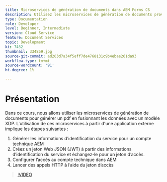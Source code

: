 ```yaml
---
title: Microservices de génération de documents dans AEM Forms CS
description: Utilisez les microservices de génération de documents provenant d’une application externe.
type: Documentation
role: Developer
level: Beginner, Intermediate
version: Cloud Service
feature: Document Services
topic: Development
kt: 7432
thumbnail: 334859.jpg
source-git-commit: ad203d7a34f5eff7de4768131c9b4ebae261da93
workflow-type: tm+mt
source-wordcount: '91'
ht-degree: 1%

---
```


# Présentation

Dans ce cours, nous allons utiliser les microservices de génération de documents pour générer un pdf en fusionnant les données avec un modèle XDP. L&#39;utilisation de ces microservices à partir d&#39;une application externe implique les étapes suivantes :

1. Générer les informations d’identification du service pour un compte technique AEM
1. Créez un jeton Web JSON (JWT) à partir des informations d’identification du service et échangez-le pour un jeton d’accès.
1. Configurer l’accès au compte technique dans AEM
1. Lancer des appels HTTP à l’aide du jeton d’accès

>[!VIDEO](https://video.tv.adobe.com/v/334859/?quality=12&learn=on)

